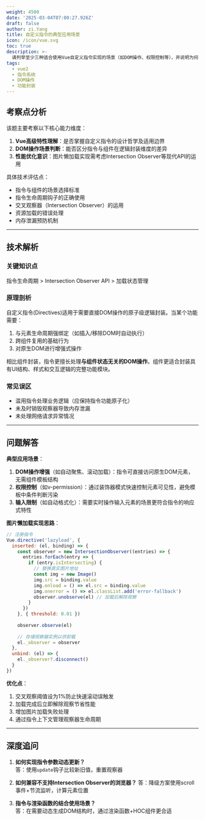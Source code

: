 ```yaml
---
weight: 4500
date: '2025-03-04T07:00:27.926Z'
draft: false
author: zi.Yang
title: 自定义指令的典型应用场景
icon: /icon/vue.svg
toc: true
description: >-
  请列举至少三种适合使用Vue自定义指令实现的场景（如DOM操作、权限控制等），并说明为何这些场景更适合用指令而非组件封装。给出实现图片懒加载指令的具体代码设计思路。
tags:
  - vue2
  - 指令系统
  - DOM操作
  - 功能封装
---
```




## 考察点分析

该题主要考察以下核心能力维度：

1. **Vue高级特性理解**：是否掌握自定义指令的设计哲学及适用边界
2. **DOM操作场景判断**：能否区分指令与组件在逻辑封装维度的差异
3. **性能优化意识**：图片懒加载实现需考虑Intersection Observer等现代API的运用

具体技术评估点：

- 指令与组件的场景选择标准
- 指令生命周期钩子的正确使用
- 交叉观察器（Intersection Observer）的运用
- 资源加载的错误处理
- 内存泄漏预防机制

---

## 技术解析

### 关键知识点

指令生命周期 > Intersection Observer API > 加载状态管理

### 原理剖析

自定义指令(Directives)适用于需要直接DOM操作的原子级逻辑封装。当某个功能需要：

1. 与元素生命周期强绑定（如插入/移除DOM时自动执行）
2. 跨组件复用的基础行为
3. 对原生DOM进行增强式操作

相比组件封装，指令更擅长处理**与组件状态无关的DOM操作**。组件更适合封装具有UI结构、样式和交互逻辑的完整功能模块。

### 常见误区

- 滥用指令处理业务逻辑（应保持指令功能原子化）
- 未及时销毁观察器导致内存泄漏
- 未处理网络请求异常情况

---

## 问题解答

**典型应用场景**：

1. **DOM操作增强**（如自动聚焦、滚动加载）：指令可直接访问原生DOM元素，无需组件模板结构
2. **权限控制**（如v-permission）：通过装饰器模式快速控制元素可见性，避免模板中条件判断污染
3. **输入限制**（如自动格式化）：需要实时操作输入元素的场景更符合指令的响应式特性

**图片懒加载实现思路**：

```javascript
// 注册指令
Vue.directive('lazyload', {
  inserted: (el, binding) => {
    const observer = new IntersectionObserver((entries) => {
      entries.forEach(entry => {
        if (entry.isIntersecting) {
          // 替换真实图片地址
          const img = new Image()
          img.src = binding.value
          img.onload = () => el.src = binding.value
          img.onerror = () => el.classList.add('error-fallback')
          observer.unobserve(el) // 加载后解除观察
        }
      })
    }, { threshold: 0.01 })
    
    observer.observe(el)
    
    // 存储观察器实例以供卸载
    el._observer = observer
  },
  unbind: (el) => {
    el._observer?.disconnect()
  }
})
```

**优化点**：

1. 交叉观察阈值设为1%防止快速滚动误触发
2. 加载完成后立即解除观察节省性能
3. 增加图片加载失败处理
4. 通过指令上下文管理观察器生命周期

---

## 深度追问

1. **如何实现指令参数动态更新？**  
   答：使用`update`钩子比较新旧值，重置观察器

2. **如何兼容不支持Intersection Observer的浏览器？**   答：降级方案使用scroll事件+节流监听，计算元素位置

3. **指令与渲染函数的结合使用场景？**  
   答：在需要动态生成DOM结构时，通过渲染函数+HOC组件更合适
